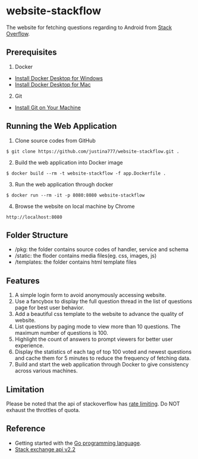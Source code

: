 # website-stackflow
The website for fetching questions regarding to Android from [Stack Overflow](https://stackoverflow.com/).


## Prerequisites
1. Docker 
- [Install Docker Desktop for Windows](https://docs.docker.com/docker-for-windows/install/)
- [Install Docker Desktop for Mac](https://docs.docker.com/docker-for-mac/install/)

2. Git 
- [Install Git on Your Machine](https://git-scm.com/book/en/v2/Getting-Started-Installing-Git)

## Running the Web Application

1. Clone source codes from GitHub
```
$ git clone https://github.com/justina777/website-stackflow.git .
```

2. Build the web application into Docker image
```
$ docker build --rm -t website-stackflow -f app.Dockerfile .
```

3. Run the web application through docker
```
$ docker run --rm -it -p 8080:8080 website-stackflow
```

4. Browse the website on local machine by Chrome
```
http://localhost:8080
```

## Folder Structure

- /pkg: the folder contains source codes of handler, service and schema 
- /static: the floder contains media files(eg. css, images, js)
- /templates: the folder contains html template files

## Features

1. A simple login form to avoid anonymously accessing website.
2. Use a fancybox to display the full question thread in the list of questions page for best user behavior.
3. Add a beautiful css template to the website to advance the quality of website.
4. List questions by paging mode to view more than 10 questions. The maximum number of questions is 100.
5. Highlight the count of answers to prompt viewers for better user experience.
6. Display the statistics of each tag of top 100 voted and newest questions and cache them for 5 minutes to reduce the frequency of fetching data.
7. Build and start the web application through Docker to give consistency across various machines. 

## Limitation

Please be noted that the api of stackoverflow has [rate limiting](https://api.stackexchange.com/docs/throttle). Do NOT exhaust the throttles of quota.

## Reference
- Getting started with the [Go programming language](https://golang.org/doc/install).
- [Stack exchange api v2.2](https://api.stackexchange.com/docs)  